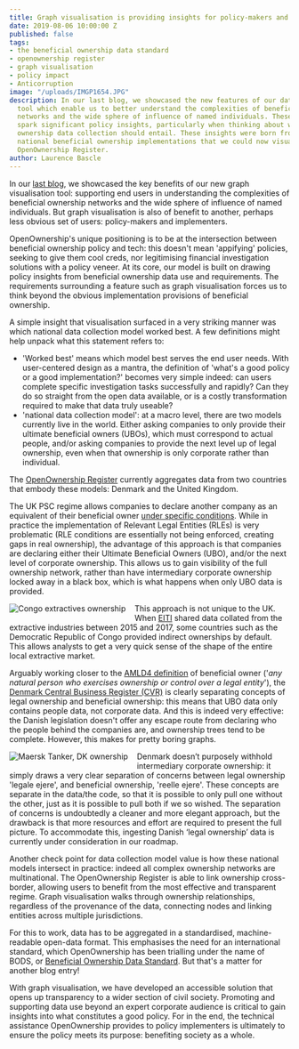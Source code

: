 ```yaml
---
title: Graph visualisation is providing insights for policy-makers and implementers
date: 2019-08-06 10:00:00 Z
published: false
tags:
- the beneficial ownership data standard
- openownership register
- graph visualisation
- policy impact
- Anticorruption
image: "/uploads/IMGP1654.JPG"
description: In our last blog, we showcased the new features of our data visualisation
  tool which enable us to better understand the complexities of beneficial ownership
  networks and the wide sphere of influence of named individuals. These examples helped
  spark significant policy insights, particularly when thinking about what beneficial
  ownership data collection should entail. These insights were born from the different
  national beneficial ownership implementations that we could now visualise in the
  OpenOwnership Register.
author: Laurence Bascle
---
```


In our [last blog](https://www.openownership.org/news/what-graph-visualisation-teaches-us-about-beneficial-ownership/), we showcased the key benefits of our new graph visualisation tool: supporting end users in understanding the complexities of beneficial ownership networks and the wide sphere of influence of named individuals. But graph visualisation is also of benefit to another, perhaps less obvious set of users: policy-makers and implementers.

OpenOwnership's unique positioning is to be at the intersection between beneficial ownership policy and tech: this doesn't mean 'appifying' policies, seeking to give them cool creds, nor legitimising financial investigation solutions with a policy veneer. At its core, our model is built on drawing policy insights from beneficial ownership data use and requirements. The requirements surrounding a feature such as graph visualisation forces us to think beyond the obvious implementation provisions of beneficial ownership. 

A simple insight that visualisation surfaced in a very striking manner was which national data collection model worked best. A few definitions might help unpack what this statement refers to:

- 'Worked best' means which model best serves the end user needs. With user-centered design as a mantra, the definition of 'what's a good policy or a good implementation?' becomes very simple indeed: can users complete specific investigation tasks successfully and rapidly? Can they do so straight from the open data available, or is a costly transformation required to make that data truly useable?
- 'national data collection model': at a macro level, there are two models currently live in the world. Either asking companies to only provide their ultimate beneficial owners (UBOs), which must correspond to actual people, and/or asking companies to provide the next level up of legal ownership, even when that ownership is only corporate rather than individual.


The [OpenOwnership Register](https://register.openownership.org/) currently aggregates data from two countries that embody these models: Denmark and the United Kingdom.

The UK PSC regime allows companies to declare another company as an equivalent of their beneficial owner [under specific conditions](https://register.openownership.org/data_sources/uk-psc-register). While in practice the implementation of Relevant Legal Entities (RLEs) is very problematic (RLE conditions are essentially not being enforced, creating gaps in real ownership), the advantage of this approach is that companies are declaring either their Ultimate Beneficial Owners (UBO), and/or the next level of corporate ownership. This allows us to gain visibility of the full ownership network, rather than have intermediary corporate ownership locked away in a black box, which is what happens when only UBO data is provided.

<img src="/uploads/congostate%20cropped2.png" alt="Congo extractives ownership" style="float: left; margin-right: 1rem; margin-bottom: 0.5rem; max-width: 70%;" />This approach is not unique to the UK. When [EITI](https://eiti.org/) shared data collated from the extractive industries between 2015 and 2017, some countries such as the Democratic Republic of Congo provided indirect ownerships by default. This allows analysts to get a very quick sense of the shape of the entire local extractive market.


Arguably working closer to the [AMLD4 definition](https://eur-lex.europa.eu/legal-content/EN/TXT/PDF/?uri=CELEX:32015L0849&from=EN) of beneficial owner ('*any natural person who exercises ownership or control over a legal entity*'), the [Denmark Central Business Register (CVR)](https://datacvr.virk.dk/data/) is clearly separating concepts of legal ownership and beneficial ownership: this means that UBO data only contains people data, not corporate data. And this is indeed very effective: the Danish legislation doesn't offer any escape route from declaring who the people behind the companies are, and ownership trees tend to be complete. However, this makes for pretty boring graphs.


<img src="/uploads/maersk%20dk.png" alt="Maersk Tanker, DK ownership" style="float: left; margin-right: 1rem; margin-bottom: 0.5rem; max-width: 70%;" />Denmark doesn’t purposely withhold intermediary corporate ownership: it simply draws a very clear separation of concerns between legal ownership 'legale ejere', and beneficial ownership, 'reelle ejere'. These concepts are separate in the data/the code, so that it is possible to only pull one without the other, just as it is possible to pull both if we so wished. The separation of concerns is undoubtedly a cleaner and more elegant approach, but the drawback is that more resources and effort are required to present the full picture. To accommodate this,  ingesting Danish ‘legal ownership’ data is currently under consideration in our roadmap.

Another check point for data collection model value is how these national models intersect in practice: indeed all complex ownership networks are multinational. The OpenOwnership Register is able to link ownership cross-border, allowing users to benefit from the most effective and transparent regime. Graph visualisation walks through ownership relationships, regardless of the provenance of the data, connecting nodes and linking entities across multiple jurisdictions.

For this to work, data has to be aggregated in a standardised, machine-readable open-data format. This emphasises the need for an international standard, which OpenOwnership has been trialling under the name of BODS, or [Beneficial Ownership Data Standard](https://www.openownership.org/guide/systems/). But that's a matter for another blog entry!


With graph visualisation, we have developed an accessible solution that opens up transparency to a wider section of civil society. Promoting and supporting data use beyond an expert corporate audience is critical to gain insights into what constitutes a good policy. For in the end, the technical assistance OpenOwnership provides to policy implementers is ultimately to ensure the policy meets its purpose: benefiting society as a whole.